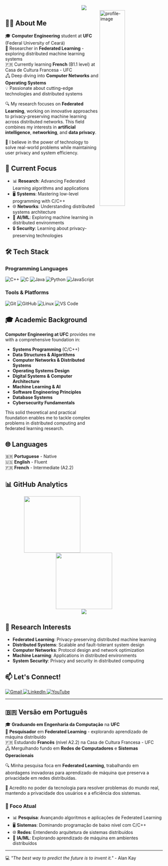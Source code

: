 <div align="center">
  <img src="https://capsule-render.vercel.app/api?type=waving&color=gradient&customColorList=6,11,20&height=180&section=header&text=VINÍCIUS%20FILGUEIRAS&fontSize=42&fontColor=fff&animation=twinkling&fontAlignY=32&desc=Computer%20Engineering%20%7C%20Federated%20Learning%20Researcher&descAlignY=51&descAlign=50"/>
</div>

<img width="40%" align="right" alt="profile-image" src="https://i.pinimg.com/736x/e1/67/f4/e167f45d10c090dec114b4ddec8dbeb2.jpg"/>

## 👨‍💻 About Me

🎓 **Computer Engineering** student at **UFC** (Federal University of Ceará)  
🔬 Researcher in **Federated Learning** - exploring distributed machine learning systems  
🇫🇷 Currently learning **French** (B1.1 level) at Casa de Cultura Francesa - UFC  
🖧 Deep diving into **Computer Networks** and **Operating Systems**  
💡 Passionate about cutting-edge technologies and distributed systems  

🔍 My research focuses on **Federated Learning**, working on innovative approaches to privacy-preserving machine learning across distributed networks. This field combines my interests in **artificial intelligence**, **networking**, and **data privacy**.

🌟 I believe in the power of technology to solve real-world problems while maintaining user privacy and system efficiency.

## 🎯 Current Focus

- 📊 **Research**: Advancing Federated Learning algorithms and applications
- 🖥️ **Systems**: Mastering low-level programming with C/C++
- 🌐 **Networks**: Understanding distributed systems architecture
- 🤖 **AI/ML**: Exploring machine learning in distributed environments
- 🔒 **Security**: Learning about privacy-preserving technologies

## 🛠️ Tech Stack

### Programming Languages
![C++](https://img.shields.io/badge/C%2B%2B-00599C?style=for-the-badge&logo=c%2B%2B&logoColor=white)
![C](https://img.shields.io/badge/C-00599C?style=for-the-badge&logo=c&logoColor=white)
![Java](https://img.shields.io/badge/Java-ED8B00?style=for-the-badge&logo=openjdk&logoColor=white)
![Python](https://img.shields.io/badge/Python-3776AB?style=for-the-badge&logo=python&logoColor=white)
![JavaScript](https://img.shields.io/badge/JavaScript-F7DF1E?style=for-the-badge&logo=javascript&logoColor=black)

### Tools & Platforms
![Git](https://img.shields.io/badge/GIT-E44C30?style=for-the-badge&logo=git&logoColor=white)
![GitHub](https://img.shields.io/badge/-GitHub-181717?style=for-the-badge&logo=github)
![Linux](https://img.shields.io/badge/Linux-FCC624?style=for-the-badge&logo=linux&logoColor=black)
![VS Code](https://img.shields.io/badge/VS_Code-0078D4?style=for-the-badge&logo=visual%20studio%20code&logoColor=white)

## 🎓 Academic Background

**Computer Engineering at UFC** provides me with a comprehensive foundation in:

- **Systems Programming** (C/C++)
- **Data Structures & Algorithms**
- **Computer Networks & Distributed Systems**
- **Operating Systems Design**
- **Digital Systems & Computer Architecture**
- **Machine Learning & AI**
- **Software Engineering Principles**
- **Database Systems**
- **Cybersecurity Fundamentals**

This solid theoretical and practical foundation enables me to tackle complex problems in distributed computing and federated learning research.

## 🌐 Languages

🇧🇷 **Portuguese** - Native  
🇺🇸 **English** - Fluent  
🇫🇷 **French** - Intermediate (A2.2)

## 📊 GitHub Analytics

<div align="center">
  <img height="180em" src="https://github-readme-stats.vercel.app/api?username=Thevizin&show_icons=true&theme=monokai&include_all_commits=true&count_private=true"/>
  <img height="180em" src="https://github-readme-stats.vercel.app/api/top-langs/?username=Thevizin&layout=compact&langs_count=8&theme=monokai"/>
</div>

<div align="center">
  <img src="http://github-profile-summary-cards.vercel.app/api/cards/profile-details?username=Thevizin&theme=monokai" />
</div>

## 🔬 Research Interests

- **Federated Learning**: Privacy-preserving distributed machine learning
- **Distributed Systems**: Scalable and fault-tolerant system design
- **Computer Networks**: Protocol design and network optimization
- **Machine Learning**: Applications in distributed environments
- **System Security**: Privacy and security in distributed computing

## 📫 Let's Connect!

<p align="left">
  <a href="mailto:viniciusmffilgueiras@gmail.com" title="Gmail">
    <img src="https://img.shields.io/badge/-Gmail-FF0000?style=for-the-badge&labelColor=FF0000&logo=gmail&logoColor=white" alt="Gmail"/>
  </a>
  <a href="https://www.linkedin.com/in/vinícius-filgueiras-9aba8324b/" title="LinkedIn">
    <img src="https://img.shields.io/badge/-LinkedIn-0077B5?style=for-the-badge&logo=linkedin&logoColor=white" alt="LinkedIn"/>
  </a>
  <a href="https://www.youtube.com/@Filgueiras-" title="YouTube">
    <img src="https://img.shields.io/badge/YouTube-FF0000?style=for-the-badge&logo=youtube&logoColor=white" alt="YouTube"/>
  </a>
</p>

---

## 🇧🇷 Versão em Português

🎓 **Graduando em Engenharia da Computação** na **UFC**  
🔬 **Pesquisador** em **Federated Learning** - explorando aprendizado de máquina distribuído  
🇫🇷 Estudando **Francês** (nível A2.2) na Casa de Cultura Francesa - UFC  
🖧 Mergulhando fundo em **Redes de Computadores** e **Sistemas Operacionais**  

🔍 Minha pesquisa foca em **Federated Learning**, trabalhando em abordagens inovadoras para aprendizado de máquina que preserva a privacidade em redes distribuídas.

🌟 Acredito no poder da tecnologia para resolver problemas do mundo real, mantendo a privacidade dos usuários e a eficiência dos sistemas.

### 🎯 Foco Atual

- 📊 **Pesquisa**: Avançando algoritmos e aplicações de Federated Learning
- 🖥️ **Sistemas**: Dominando programação de baixo nível com C/C++
- 🌐 **Redes**: Entendendo arquitetura de sistemas distribuídos
- 🤖 **IA/ML**: Explorando aprendizado de máquina em ambientes distribuídos

---

💻 *"The best way to predict the future is to invent it."* - Alan Kay
